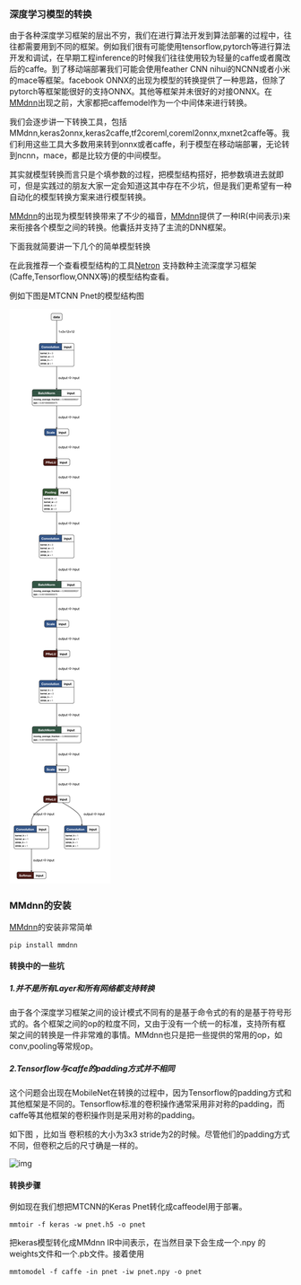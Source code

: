 ### 深度学习模型的转换

由于各种深度学习框架的层出不穷，我们在进行算法开发到算法部署的过程中，往往都需要用到不同的框架。例如我们很有可能使用tensorflow,pytorch等进行算法开发和调试，在早期工程inference的时候我们往往使用较为轻量的caffe或者魔改后的caffe。到了移动端部署我们可能会使用feather CNN nihui的NCNN或者小米的mace等框架。facebook ONNX的出现为模型的转换提供了一种思路，但除了pytorch等框架能很好的支持ONNX。其他等框架并未很好的对接ONNX。在[MMdnn](https://github.com/Microsoft/MMdnn)出现之前，大家都把caffemodel作为一个中间体来进行转换。

我们会逐步讲一下转换工具，包括MMdnn,keras2onnx,keras2caffe,tf2coreml,coreml2onnx,mxnet2caffe等。我们利用这些工具大多数用来转到onnx或者caffe，利于模型在移动端部署，无论转到ncnn，mace，都是比较方便的中间模型。

其实就模型转换而言只是个填参数的过程，把模型结构搭好，把参数填进去就即可，但是实践过的朋友大家一定会知道这其中存在不少坑，但是我们更希望有一种自动化的模型转换方案来进行模型转换。

[MMdnn](https://github.com/Microsoft/MMdnn)的出现为模型转换带来了不少的福音，[MMdnn](https://github.com/Microsoft/MMdnn)提供了一种IR(中间表示)来来衔接各个模型之间的转换。他囊括并支持了主流的DNN框架。

下面我就简要讲一下几个的简单模型转换

在此我推荐一个查看模型结构的工具[Netron](https://github.com/lutzroeder/Netron) 支持数种主流深度学习框架(Caffe,Tensorflow,ONNX等)的模型结构查看。

例如下图是MTCNN Pnet的模型结构图

![det1_](./det1_.png)



### MMdnn的安装

[MMdnn](https://github.com/Microsoft/MMdnn)的安装非常简单

```
pip install mmdnn
```

#### 转换中的一些坑

##### 1.并不是所有Layer和所有网络都支持转换

由于各个深度学习框架之间的设计模式不同有的是基于命令式的有的是基于符号形式的。各个框架之间的op的粒度不同，又由于没有一个统一的标准，支持所有框架之间的转换是一件非常难的事情。MMdnn也只是把一些提供的常用的op，如conv,pooling等常规op。

##### 2.Tensorflow与caffe的padding方式并不相同

这个问题会出现在MobileNet在转换的过程中，因为Tensorflow的padding方式和其他框架是不同的。Tensorflow标准的卷积操作通常采用非对称的padding，而caffe等其他框架的卷积操作则是采用对称的padding。

如下图 ，比如当 卷积核的大小为3x3 stride为2的时候。尽管他们的padding方式不同，但卷积之后的尺寸确是一样的。

![img](https://github.com/Microsoft/MMdnn/wiki/image/mobilenet1.png)



#### 转换步骤

例如现在我们想把MTCNN的Keras Pnet转化成caffeodel用于部署。

```
mmtoir -f keras -w pnet.h5 -o pnet
```

把keras模型转化成MMdnn IR中间表示，在当然目录下会生成一个.npy 的weights文件和一个.pb文件。接着使用

```
mmtomodel -f caffe -in pnet -iw pnet.npy -o pnet
```

